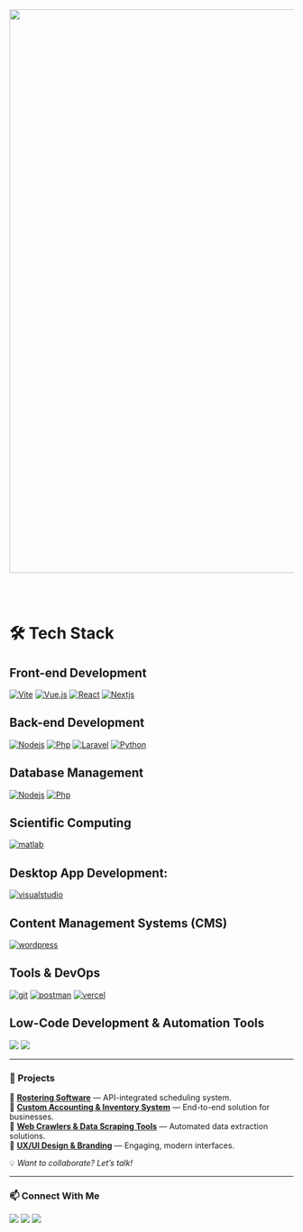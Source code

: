 <img src="https://user-images.githubusercontent.com/74038190/225813708-98b745f2-7d22-48cf-9150-083f1b00d6c9.gif" width="1000">

<br><br>


# 🛠️ Tech Stack

## Front-end Development  
<p align="center">
  
[![Vite](https://skillicons.dev/icons?i=vite&theme=dark)](https://skillicons.dev)
[![Vue.js](https://skillicons.dev/icons?i=vue&theme=dark)](https://skillicons.dev)
[![React](https://skillicons.dev/icons?i=react&theme=dark)](https://skillicons.dev)
[![Nextjs](https://skillicons.dev/icons?i=nextjs&theme=dark)](https://skillicons.dev)

</p>

## Back-end Development  
<p align="center">

  [![Nodejs](https://skillicons.dev/icons?i=nodejs&theme=dark)](https://skillicons.dev)
  [![Php](https://skillicons.dev/icons?i=php&theme=dark)](https://skillicons.dev)
  [![Laravel](https://skillicons.dev/icons?i=laravel&theme=dark)](https://skillicons.dev)
  [![Python](https://skillicons.dev/icons?i=py&theme=dark)](https://skillicons.dev)

</p>

## Database Management  
<p align="center">
    
  [![Nodejs](https://skillicons.dev/icons?i=mysql&theme=dark)](https://skillicons.dev)
  [![Php](https://skillicons.dev/icons?i=sqlite&theme=dark)](https://skillicons.dev)
  
</p>

## Scientific Computing  
<p align="center">

   [![matlab](https://skillicons.dev/icons?i=matlab&theme=dark)](https://skillicons.dev)
  
</p>

## Desktop App Development:
<p align="center">

  [![visualstudio](https://skillicons.dev/icons?i=visualstudio&theme=dark)](https://skillicons.dev)

</p>

## Content Management Systems (CMS)  
<p align="center">

   [![wordpress](https://skillicons.dev/icons?i=wordpress&theme=dark)](https://skillicons.dev)
   

</p>

## Tools & DevOps  
<p align="center">

  [![git](https://skillicons.dev/icons?i=git&theme=dark)](https://skillicons.dev)
   [![postman](https://skillicons.dev/icons?i=postman&theme=dark)](https://skillicons.dev)
   [![vercel](https://skillicons.dev/icons?i=vercel&theme=dark)](https://skillicons.dev)

</p>

## Low-Code Development & Automation Tools  
<p align="left">

  <img src="https://img.shields.io/badge/Power_Automate-0081CB?style=for-the-badge&logo=microsoft-power-automate&logoColor=white" />
  <img src="https://img.shields.io/badge/Power_Apps-0061F2?style=for-the-badge&logo=microsoft-powerapps&logoColor=white" />
</p>


---

### 🚀 Projects

📌 **[Rostering Software](#)** — API-integrated scheduling system.  
📌 **[Custom Accounting & Inventory System](#)** — End-to-end solution for businesses.  
📌 **[Web Crawlers & Data Scraping Tools](#)** — Automated data extraction solutions.  
📌 **[UX/UI Design & Branding](#)** — Engaging, modern interfaces.  

💡 *Want to collaborate? Let’s talk!*  

---


### 📫 Connect With Me


  <a href="https://www.instagram.com/jepoooyy_/"><img src="https://img.shields.io/badge/Instagram-E4405F?style=for-the-badge&logo=instagram&logoColor=white" /></a>
  <a href="https://www.linkedin.com/in/jeffrey-lucero-7b8224127/"><img src="https://img.shields.io/badge/LinkedIn-0077B5?style=for-the-badge&logo=linkedin&logoColor=white" /></a>
  <a href="https://github.com/jeffrey-lucero"><img src="https://img.shields.io/badge/GitHub-181717?style=for-the-badge&logo=github&logoColor=white" /></a>



